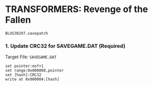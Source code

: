 # TRANSFORMERS: Revenge of the Fallen  

`BLUS30297.savepatch`

### 1. Update CRC32 for SAVEGAME.DAT (Required)

Target File: `SAVEGAME.DAT`

```
set pointer:eof+1
set range:0x000008,pointer
set [hash]:CRC32
write at 0x000004:[hash]
```

